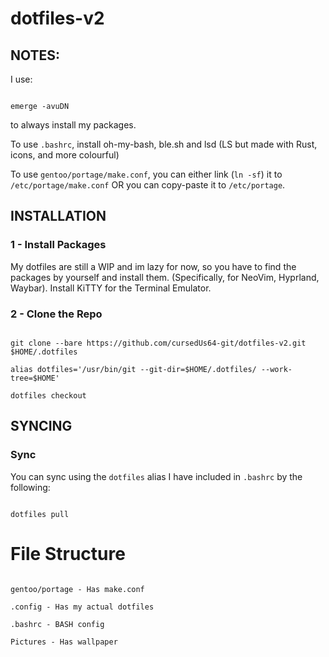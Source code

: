 # dotfiles-v2
## NOTES:

I use:

```

emerge -avuDN

```
to always install my packages.

To use `.bashrc`, install oh-my-bash, ble.sh and lsd (LS but made with Rust, icons, and more colourful)


To use `gentoo/portage/make.conf`, you can either link (`ln -sf`) it to `/etc/portage/make.conf` OR you can copy-paste it to `/etc/portage`.

## INSTALLATION

### 1 - Install Packages

My dotfiles are still a WIP and im lazy for now, so you have to find the packages by yourself and install them. (Specifically, for NeoVim, Hyprland, Waybar). Install KiTTY for the Terminal Emulator.

### 2 - Clone the Repo

```

git clone --bare https://github.com/cursedUs64-git/dotfiles-v2.git $HOME/.dotfiles

alias dotfiles='/usr/bin/git --git-dir=$HOME/.dotfiles/ --work-tree=$HOME'

dotfiles checkout

```

## SYNCING

### Sync

You can sync using the `dotfiles` alias I have included in `.bashrc` by the following:
```

dotfiles pull

```

# File Structure

```

gentoo/portage - Has make.conf

.config - Has my actual dotfiles

.bashrc - BASH config

Pictures - Has wallpaper

```
